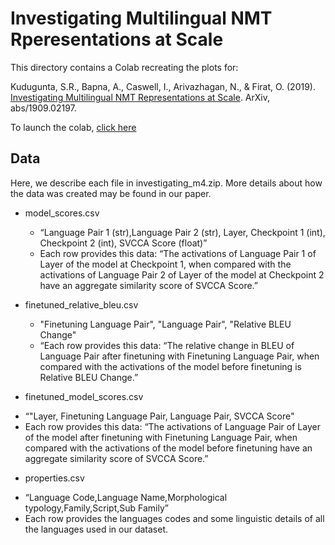 # Investigating Multilingual NMT Rperesentations at Scale

This directory contains a Colab recreating the plots for:

Kudugunta, S.R., Bapna, A., Caswell, I., Arivazhagan, N., & Firat, O. (2019). [Investigating Multilingual NMT Representations at Scale](https://arxiv.org/abs/1909.02197). ArXiv, abs/1909.02197.


To launch the colab, [click here](https://colab.google.com/github/google-research/google-research/blob/master//investigating-nmt/Investigating_MNMT.ipynb)


## Data

Here, we describe each file in investigating_m4.zip. More details about how the
data was created may be found in our paper.

* model_scores.csv
  - “Language Pair 1 (str),Language Pair 2 (str), Layer, Checkpoint 1 (int), Checkpoint 2 (int), SVCCA Score (float)”
  - Each row provides this data: “The activations of Language Pair 1 of Layer of the model at Checkpoint 1, when compared with the activations of Language Pair 2 of Layer of the model at Checkpoint 2 have an aggregate similarity score of SVCCA Score.”

* finetuned_relative_bleu.csv
  - "Finetuning Language Pair", "Language Pair", "Relative BLEU Change"
  - “Each row provides this data: “The relative change in BLEU of Language Pair after finetuning with Finetuning Language Pair, when compared with the activations of the model before finetuning is Relative BLEU Change.”

* finetuned_model_scores.csv
- “"Layer, Finetuning Language Pair, Language Pair, SVCCA Score"
- Each row provides this data: “The activations of Language Pair of Layer of the model after finetuning with Finetuning Language Pair, when compared with the activations of the model before finetuning have an aggregate similarity score of SVCCA Score.”

* properties.csv
- “Language Code,Language Name,Morphological typology,Family,Script,Sub Family”
- Each row provides the languages codes and some linguistic details of all the languages used in our dataset.
